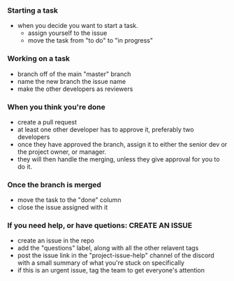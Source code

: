 ### Starting a task
- when you decide you want to start a task.
  - assign yourself to the issue
  - move the task from "to do" to "in progress"

### Working on a task
- branch off of the main "master" branch
- name the new branch the issue name
- make the other developers as reviewers

### When you think you're done
- create a pull request
- at least one other developer has to approve it, preferably two developers
- once they have approved the branch, assign it to either the senior dev or the project owner, or manager. 
- they will then handle the merging, unless they give approval for you to do it. 

### Once the branch is merged
- move the task to the "done" column
- close the issue assigned with it


### If you need help, or have quetions: CREATE AN ISSUE
- create an issue in the repo
- add the "questions" label, along with all the other relavent tags
- post the issue link in the "project-issue-help" channel of the discord with a small summary of what you're stuck on specifically
- if this is an urgent issue, tag the team to get everyone's attention
